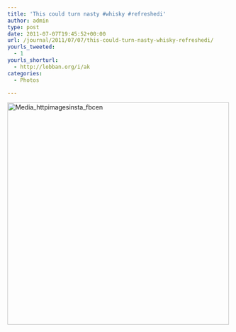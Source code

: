 ```yaml
---
title: 'This could turn nasty #whisky #refreshedi'
author: admin
type: post
date: 2011-07-07T19:45:52+00:00
url: /journal/2011/07/07/this-could-turn-nasty-whisky-refreshedi/
yourls_tweeted:
  - 1
yourls_shorturl:
  - http://lobban.org/i/ak
categories:
  - Photos

---
```

<div class='posterous_autopost'>
  <a href="http://instagr.am/p/HKPxO/"></p> 
  
  <div class='p_embed p_image_embed'>
    <a href="http://posterous.com/getfile/files.posterous.com/nonimage/jGzciBttzDujtiBbqmmmDdztCyJkHJqDifzEzquwvHGuIEwHtsjkwbxdrCdt/media_httpimagesinsta_Fbcen.jpg.scaled1000.jpg"><img alt="Media_httpimagesinsta_fbcen" height="500" src="http://posterous.com/getfile/files.posterous.com/nonimage/jGzciBttzDujtiBbqmmmDdztCyJkHJqDifzEzquwvHGuIEwHtsjkwbxdrCdt/media_httpimagesinsta_Fbcen.jpg.scaled500.jpg" width="500" /></a>
  </div>
  
  <p>
    </a></div>